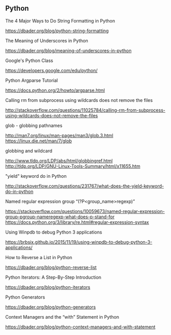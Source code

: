 Python
------
The 4 Major Ways to Do String Formatting in Python

https://dbader.org/blog/python-string-formatting

The Meaning of Underscores in Python

https://dbader.org/blog/meaning-of-underscores-in-python

Google's Python Class

https://developers.google.com/edu/python/

Python Argparse Tutorial

https://docs.python.org/2/howto/argparse.html

Calling rm from subprocess using wildcards does not remove the files

http://stackoverflow.com/questions/11025784/calling-rm-from-subprocess-using-wildcards-does-not-remove-the-files

glob - globbing pathnames

http://man7.org/linux/man-pages/man3/glob.3.html
https://linux.die.net/man/7/glob

globbing and wildcard

http://www.tldp.org/LDP/abs/html/globbingref.html
http://tldp.org/LDP/GNU-Linux-Tools-Summary/html/x11655.htm

"yield" keyword do in Python

http://stackoverflow.com/questions/231767/what-does-the-yield-keyword-do-in-python

Named regular expression group “(?P<group_name>regexp)”

https://stackoverflow.com/questions/10059673/named-regular-expression-group-pgroup-nameregexp-what-does-p-stand-for
https://docs.python.org/3/library/re.html#regular-expression-syntax

Using Winpdb to debug Python 3 applications

https://brbsix.github.io/2015/11/19/using-winpdb-to-debug-python-3-applications/

How to Reverse a List in Python

https://dbader.org/blog/python-reverse-list

Python Iterators: A Step-By-Step Introduction

https://dbader.org/blog/python-iterators

Python Generators

https://dbader.org/blog/python-generators

Context Managers and the “with” Statement in Python

https://dbader.org/blog/python-context-managers-and-with-statement
